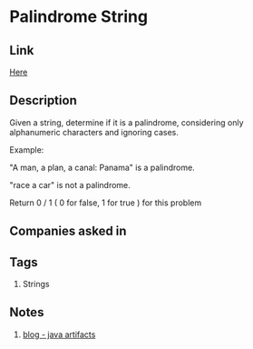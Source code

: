 # Palindrome String

## Link

[Here](https://www.interviewbit.com/problems/palindrome-string/)

## Description

Given a string, determine if it is a palindrome, considering only alphanumeric characters and ignoring cases.

Example:

"A man, a plan, a canal: Panama" is a palindrome.

"race a car" is not a palindrome.

Return 0 / 1 ( 0 for false, 1 for true ) for this problem

## Companies asked in

## Tags

1. Strings

## Notes

1. [blog - java artifacts](http://www.javaartifacts.com/efficient-way-check-string-palindrome/)